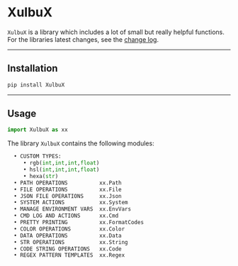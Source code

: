 # XulbuX

`XulbuX` is a library which includes a lot of small but really helpful functions.
For the libraries latest changes, see the [change log](https://github.com/XulbuX-dev/Python/blob/main/Libraries/XulbuX/CHANGELOG.md).

---

## Installation

```bash
pip install XulbuX
```

---

## Usage

```python
import XulbuX as xx
```
The library `XulbuX` contains the following modules:
```python
  • CUSTOM TYPES:
     • rgb(int,int,int,float)
     • hsl(int,int,int,float)
     • hexa(str)
  • PATH OPERATIONS          xx.Path
  • FILE OPERATIONS          xx.File
  • JSON FILE OPERATIONS     xx.Json
  • SYSTEM ACTIONS           xx.System
  • MANAGE ENVIRONMENT VARS  xx.EnvVars
  • CMD LOG AND ACTIONS      xx.Cmd
  • PRETTY PRINTING          xx.FormatCodes
  • COLOR OPERATIONS         xx.Color
  • DATA OPERATIONS          xx.Data
  • STR OPERATIONS           xx.String
  • CODE STRING OPERATIONS   xx.Code
  • REGEX PATTERN TEMPLATES  xx.Regex
```